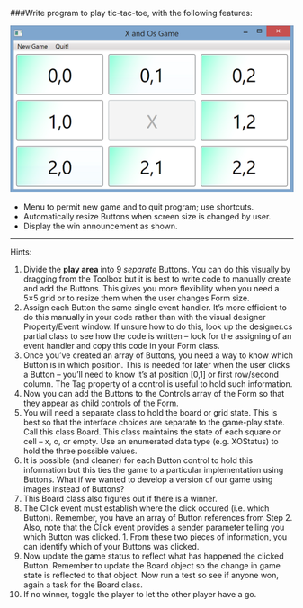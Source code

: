 ###Write program to play tic-tac-toe, with the following features:

![Screenshot](img1.png)

- Menu to permit new game and to quit program; use shortcuts.
- Automatically resize Buttons when screen size is changed by user.
- Display the win announcement as shown.

***

Hints:

1. Divide the **play area** into 9 _separate_ Buttons. You can do this visually by dragging from the Toolbox but it is best to write code to manually create and add the Buttons. This gives you more flexibility when you need a 5×5 grid or to resize them when the user changes Form size.
1. Assign each Button the same single event handler. It’s more efficient to do this manually in your code rather than with the visual designer Property/Event window. If unsure how to do this, look up the designer.cs partial class to see how the code is written – look for the assigning of an event handler and copy this code in your Form class.
1. Once you’ve created an array of Buttons, you need a way to know which Button is in which position. This is needed for later when the user clicks a Button – you’ll need to know it’s at position [0,1] or first row/second column. The Tag property of a control is useful to hold such information.
1. Now you can add the Buttons to the Controls array of the Form so that they appear as child controls of the Form.
1. You will need a separate class to hold the board or grid state. This is best so that the interface choices are separate to the game-play state. Call this class Board. This class maintains the state of each square or cell – x, o, or empty. Use an enumerated data type (e.g. XOStatus) to hold the three possible values.
1. It is possible (and cleaner) for each Button control to hold this information but this ties the game to a particular implementation using Buttons. What if we wanted to develop a version of our game using images instead of Buttons?
1. This Board class also figures out if there is a winner.
1. The Click event must establish where the click occured (i.e. which Button). Remember, you have an array of Button references from Step 2. Also, note that the Click event provides a sender parameter telling you which Button was clicked. 1. From these two pieces of information, you can identify which of your Buttons was clicked.
1. Now update the game status to reflect what has happened the clicked Button. Remember to update the Board object so the change in game state is reflected to that object. Now run a test so see if anyone won, again a task for the Board class.
1. If no winner, toggle the player to let the other player have a go.

